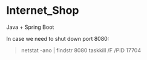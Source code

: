 # Internet_Shop
Java + Spring Boot

In case we need to shut down port 8080: 
> netstat -ano | findstr 8080
> taskkill /F /PID 17704